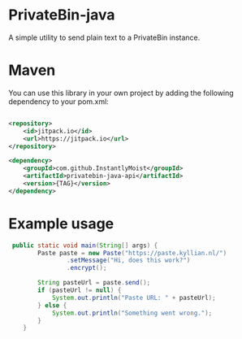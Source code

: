 # PrivateBin-java

A simple utility to send plain text to a PrivateBin instance.

# Maven

You can use this library in your own project by adding the following dependency to your pom.xml:

```xml

<repository>
    <id>jitpack.io</id>
    <url>https://jitpack.io</url>
</repository>

<dependency>
    <groupId>com.github.InstantlyMoist</groupId>
    <artifactId>privatebin-java-api</artifactId>
    <version>{TAG}</version>
</dependency>
```

# Example usage

```java
 public static void main(String[] args) {
        Paste paste = new Paste("https://paste.kyllian.nl/")
                .setMessage("Hi, does this work?")
                .encrypt();

        String pasteUrl = paste.send();
        if (pasteUrl != null) {
            System.out.println("Paste URL: " + pasteUrl);
        } else {
            System.out.println("Something went wrong.");
        }
    }
```